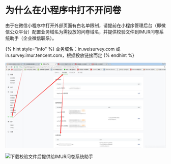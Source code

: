 # 为什么在小程序中打不开问卷

由于在微信小程序中打开外部页面有白名单限制，请提前在小程序管理后台（即微信公众平台）配置业务域名为需投放的问卷域名，并提供校验文件到IMUR问卷系统助手（企业微信联系）。

{% hint style="info" %}
业务域名：in.weisurvey.com 或 in.survey.imur.tencent.com，根据投放链接而定
{% endhint %}

![配置业务域名](<../.gitbook/assets/image (60).png>)

![下载校验文件后提供给IMUR问卷系统助手](https://mur-survey-1255655535.file.myqcloud.com/static\_files/images/tKwus8ubwubxedio8WBj9a2LzacTETvpooOUGKqr.png?imageMogr2/thumbnail/850x\&width=1396\&height=775)
